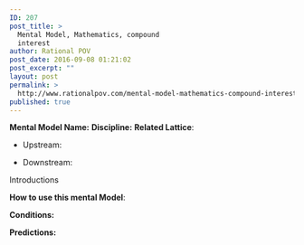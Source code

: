 ```yaml
---
ID: 207
post_title: >
  Mental Model, Mathematics, compound
  interest
author: Rational POV
post_date: 2016-09-08 01:21:02
post_excerpt: ""
layout: post
permalink: >
  http://www.rationalpov.com/mental-model-mathematics-compound-interest/
published: true
---
```

**Mental Model Name:** **Discipline:** **Related Lattice**:

*   Upstream:

*   Downstream:

Introductions

****How to use this mental Model****:

**Conditions:**

**Predictions:**